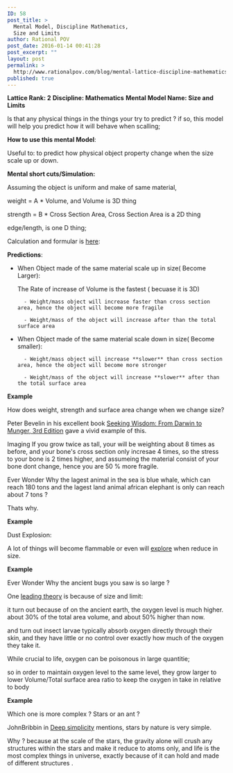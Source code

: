 ```yaml
---
ID: 58
post_title: >
  Mental Model, Discipline Mathematics,
  Size and Limits
author: Rational POV
post_date: 2016-01-14 00:41:28
post_excerpt: ""
layout: post
permalink: >
  http://www.rationalpov.com/blog/mental-lattice-discipline-mathematics-size-and-limits/
published: true
---
```



**Lattice Rank: 2**
**Discipline: Mathematics** 
**Mental Model Name: Size and Limits**

Is that any physical things in the things your try to predict ? if so, this model will help you predict how it will behave when scalling;


**__How to use this mental Model__**:

Useful to: to predict how physical object property change when the size scale up or down.

__Mental short cuts/Simulation:__

Assuming the object is uniform and make of same material,


weight = A * Volume, and Volume is 3D thing

strength = B * Cross Section Area, Cross Section Area is a 2D thing

edge/length, is one D thing;


Calculation and formular is [here](https://docs.google.com/spreadsheets/d/1Bj072Cx4gliAmOboTB3R7K49L3rp7-52DU6ONCK9RiA/edit#gid=0):

**__Predictions__**:

* When Object made of the same material scale up in size( Become Larger):

    The Rate of increase of Volume is the fastest ( becuase it is 3D)

        - Weight/mass object will increase faster than cross section area, hence the object will become more fragile
        
        - Weight/mass of the object will increase after than the total surface area 


* When Object made of the same material scale down in size( Become smaller):

        - Weight/mass object will increase **slower** than cross section area, hence the object will become more stronger
        
        - Weight/mass of the object will increase **slower** after than the total surface area 

**Example**

How does weight, strength and surface area change when we change size?  

Peter Bevelin in his excellent book [Seeking Wisdom: From Darwin to Munger, 3rd Edition](http://www.amazon.com/Seeking-Wisdom-Darwin-Munger-3rd/dp/1578644283/ref=sr_1_1?ie=UTF8&qid=1452472859&sr=8-1&keywords=Seeking+Wisdom%3A+From+Darwin+To+Munger) gave a vivid example of this.

Imaging If you grow twice as tall, your will be weighting about 8 times as before, and your bone's cross section only incresae 4 times, so the stress to your bone is 2 times higher, and assumeing the material consist of your bone dont change, hence you are 50 % more fragile.

Ever Wonder Why the lagest animal in the sea is blue whale, which can reach 180 tons and the lagest land animal african elephant is only can reach about 7 tons ? 

Thats why.

**Example**

Dust Explosion:

A lot of things will become flammable or even will [explore](https://en.wikipedia.org/wiki/Formosa_Fun_Coast_explosion) when reduce in size.


**Example**

Ever Wonder Why the ancient bugs you saw is so large ?

One [leading theory](http://news.nationalgeographic.com/news/2011/08/110808-ancient-insects-bugs-giants-oxygen-animals-science/) is because of size and limit:

it turn out because of on the ancient earth, the oxygen level is much higher. about 30% of the total area volume, and about 50% higher than now.

and turn out insect larvae typically absorb oxygen directly through their skin, and they have little or no control over exactly how much of the oxygen they take it.

While crucial to life, oxygen can be poisonous in large quantitie;

so in order to maintain oxygen level to the same level, they grow larger to lower Volume/Total surface area ratio to keep the oxygen in take in relative to body

**Example**

Which one is more complex ? Stars or an ant ? 

JohnBribbin in [Deep simplicity](http://www.amazon.com/Deep-Simplicity-Bringing-Order-Complexity/dp/140006256X/ref=sr_1_1?ie=UTF8&qid=1452736299&sr=8-1&keywords=Deep+simplicity) mentions, stars by nature is very simple. 

Why ? because at the scale of the stars, the gravity alone will crush any structures within the stars and make it reduce to atoms only, and life is the most complex things in universe, exactly because of it can hold and made of different structures .

